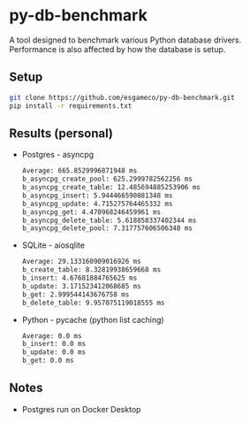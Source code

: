 # py-db-benchmark

A tool designed to benchmark various Python database drivers. Performance is also affected by how the database is setup.

## Setup

```bash
git clone https://github.com/esgameco/py-db-benchmark.git
pip install -r requirements.txt
```

## Results (personal)

- Postgres - asyncpg
    ```bash
    Average: 665.8529996871948 ms
    b_asyncpg_create_pool: 625.2999782562256 ms
    b_asyncpg_create_table: 12.485694885253906 ms
    b_asyncpg_insert: 5.944466590881348 ms
    b_asyncpg_update: 4.715275764465332 ms
    b_asyncpg_get: 4.470968246459961 ms
    b_asyncpg_delete_table: 5.618858337402344 ms
    b_asyncpg_delete_pool: 7.317757606506348 ms
    ```
- SQLite - aiosqlite
    ```bash
    Average: 29.133160909016926 ms
    b_create_table: 8.32819938659668 ms
    b_insert: 4.67681884765625 ms
    b_update: 3.171523412068685 ms
    b_get: 2.999544143676758 ms
    b_delete_table: 9.957075119018555 ms
    ```
- Python - pycache (python list caching)
    ```bash
    Average: 0.0 ms
    b_insert: 0.0 ms
    b_update: 0.0 ms
    b_get: 0.0 ms
    ```

## Notes

- Postgres run on Docker Desktop